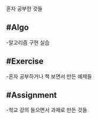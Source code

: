 혼자 공부한 것들

## #Algo
-알고리즘 구현 실습
## #Exercise
-혼자 공부하거나 책 보면서 만든 예제들
## #Assignment
-학교 강의 들으면서 과제로 만든 것들